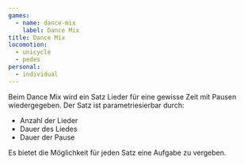 ```yaml
---
games:
  - name: dance-mix
    label: Dance Mix
title: Dance Mix
locomotion:
  - unicycle
  - pedes
personal:
  - individual
---
```


Beim Dance Mix wird ein Satz Lieder für eine gewisse Zeit mit
Pausen wiedergegeben. Der Satz ist parametriesierbar durch:

* Anzahl der Lieder
* Dauer des Liedes
* Dauer der Pause

Es bietet die Möglichkeit für jeden Satz eine Aufgabe zu vergeben.
